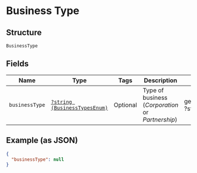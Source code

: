 
# Business Type

## Structure

`BusinessType`

## Fields

| Name | Type | Tags | Description | Getter | Setter |
|  --- | --- | --- | --- | --- | --- |
| `businessType` | [`?string (BusinessTypesEnum)`](../../doc/models/business-types-enum.md) | Optional | Type of business (<i>Corporation</i> or <i>Partnership</i>) | getBusinessType(): ?string | setBusinessType(?string businessType): void |

## Example (as JSON)

```json
{
  "businessType": null
}
```

